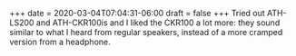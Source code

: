 +++
date = 2020-03-04T07:04:31-06:00
draft = false
+++
Tried out ATH-LS200 and ATH-CKR100is and I liked the CKR100 a lot more: they sound similar to what I heard from regular speakers, instead of a more cramped version from a headphone.